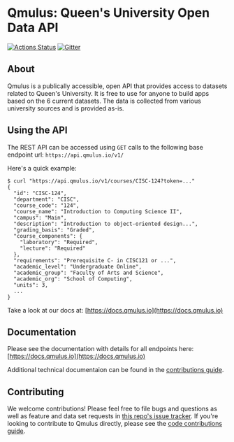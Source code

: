 # Qmulus: Queen's University Open Data API

[![Actions Status](https://github.com/queens-qmulus/qmulus/workflows/Node%20CI/badge.svg)](https://github.com/queens-qmulus/qmulus/actions)
[![Gitter](https://img.shields.io/gitter/room/queens-qmulus/community)](https://gitter.im/queens-qmulus/community)

## About
Qmulus is a publically accessible, open API that provides access to datasets related to Queen's University. It is free to use for anyone to build apps based on the 6 current datasets. The data is collected from various university sources and is provided as-is.

## Using the API
The REST API can be accessed using `GET` calls to the following base endpoint url: `https://api.qmulus.io/v1/`

Here's a quick example:
```
$ curl "https://api.qmulus.io/v1/courses/CISC-124?token=..."
{
  "id": "CISC-124",
  "department": "CISC",
  "course_code": "124",
  "course_name": "Introduction to Computing Science II",
  "campus": "Main",
  "description": "Introduction to object-oriented design...",
  "grading_basis": "Graded",
  "course_components": {
    "laboratory": "Required",
    "lecture": "Required"
  },
  "requirements": "Prerequisite C- in CISC121 or ...",
  "academic_level": "Undergraduate Online",
  "academic_group": "Faculty of Arts and Science",
  "academic_org": "School of Computing",
  "units": 3,
  ...
}
```
Take a look at our docs at: [https://docs.qmulus.io](https://docs.qmulus.io)

## Documentation
Please see the documentation with details for all endpoints here: [https://docs.qmulus.io](https://docs.qmulus.io)

Additional technical documentaion can be found in the [contributions guide](CONTRIBUTING.md).

## Contributing
We welcome contributions! Please feel free to file bugs and questions as well as feature and data set requests in [this repo's issue tracker](https://github.com/queens-qmulus/qmulus/issues). 
If you're looking to contribute to Qmulus directly, please see the [code contributions guide](CONTRIBUTING.md).

